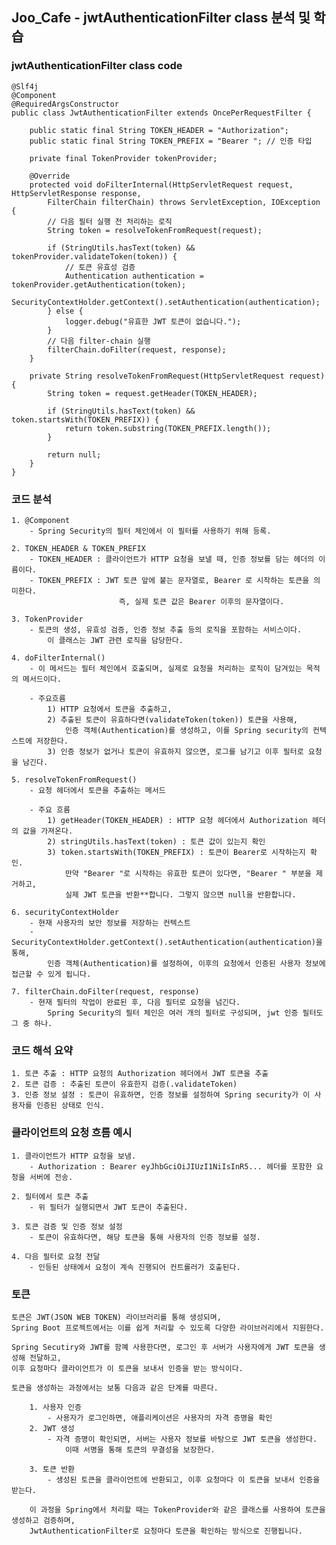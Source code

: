 ##  Joo_Cafe - jwtAuthenticationFilter class 분석 및 학습

### jwtAuthenticationFilter class code
    
    @Slf4j
    @Component
    @RequiredArgsConstructor
    public class JwtAuthenticationFilter extends OncePerRequestFilter {
    
        public static final String TOKEN_HEADER = "Authorization";
        public static final String TOKEN_PREFIX = "Bearer "; // 인증 타입
    
        private final TokenProvider tokenProvider;
    
        @Override
        protected void doFilterInternal(HttpServletRequest request, HttpServletResponse response,
            FilterChain filterChain) throws ServletException, IOException {
            // 다음 필터 실행 전 처리하는 로직
            String token = resolveTokenFromRequest(request);
    
            if (StringUtils.hasText(token) && tokenProvider.validateToken(token)) {
                // 토큰 유효성 검증
                Authentication authentication = tokenProvider.getAuthentication(token);
                SecurityContextHolder.getContext().setAuthentication(authentication);
            } else {
                logger.debug("유효한 JWT 토큰이 없습니다.");
            }
            // 다음 filter-chain 실행
            filterChain.doFilter(request, response);
        }
    
        private String resolveTokenFromRequest(HttpServletRequest request) {
            String token = request.getHeader(TOKEN_HEADER);
    
            if (StringUtils.hasText(token) && token.startsWith(TOKEN_PREFIX)) {
                return token.substring(TOKEN_PREFIX.length());
            }
    
            return null;
        }
    }

### 코드 분석

    1. @Component
        - Spring Security의 필터 체인에서 이 필터를 사용하기 위해 등록.

    2. TOKEN_HEADER & TOKEN_PREFIX
        - TOKEN_HEADER : 클라이언트가 HTTP 요청을 보낼 때, 인증 정보를 담는 헤더의 이름이다.
        - TOKEN_PREFIX : JWT 토큰 앞에 붙는 문자열로, Bearer 로 시작하는 토큰을 의미한다.
                            즉, 실제 토큰 값은 Bearer 이후의 문자열이다.

    3. TokenProvider
        - 토큰의 생성, 유효성 검증, 인증 정보 추출 등의 로직을 포함하는 서비스이다.
            이 클래스는 JWT 관련 로직을 담당한다.

    4. doFilterInternal() 
        - 이 메서드는 필터 체인에서 호출되며, 실제로 요청을 처리하는 로직이 담겨있는 목적의 메서드이다.
        
        - 주요흐름
            1) HTTP 요청에서 토큰을 추출하고,
            2) 추출된 토큰이 유효하다면(validateToken(token)) 토큰을 사용해, 
                인증 객체(Authentication)를 생성하고, 이를 Spring security의 컨텍스트에 저장한다.
            3) 인증 정보가 없거나 토큰이 유효하지 않으면, 로그를 남기고 이후 필터로 요청을 남긴다.

    5. resolveTokenFromRequest()
        - 요청 헤더에서 토큰을 추출하는 메서드
            
        - 주요 흐름
            1) getHeader(TOKEN_HEADER) : HTTP 요청 헤더에서 Authorization 헤더의 값을 가져온다.
            2) stringUtils.hasText(token) : 토큰 값이 있는지 확인
            3) token.startsWith(TOKEN_PREFIX) : 토큰이 Bearer로 시작하는지 확인.
                만약 "Bearer "로 시작하는 유효한 토큰이 있다면, "Bearer " 부분을 제거하고,
                실제 JWT 토큰을 반환**합니다. 그렇지 않으면 null을 반환합니다.

    6. securityContextHolder
        - 현재 사용자의 보안 정보를 저장하는 컨텍스트
        - SecurityContextHolder.getContext().setAuthentication(authentication)을 통해,
            인증 객체(Authentication)를 설정하여, 이후의 요청에서 인증된 사용자 정보에 접근할 수 있게 됩니다.

    7. filterChain.doFilter(request, response)
        - 현재 필터의 작업이 완료된 후, 다음 필터로 요청을 넘긴다. 
            Spring Security의 필터 체인은 여러 개의 필터로 구성되며, jwt 인증 필터도 그 중 하나.

### 코드 해석 요약

    1. 토큰 추출 : HTTP 요청의 Authorization 헤더에서 JWT 토큰을 추출   
    2. 토큰 검증 : 추출된 토큰이 유효한지 검증(.validateToken)
    3. 인증 정보 설정 : 토큰이 유효하면, 인증 정보를 설정하여 Spring security가 이 사용자를 인증된 상태로 인식.

### 클라이언트의 요청 흐름 예시
    
    1. 클라이언트가 HTTP 요청을 보냄.
        - Authorization : Bearer eyJhbGciOiJIUzI1NiIsInR5... 헤더를 포함한 요청을 서버에 전송.

    2. 필터에서 토큰 추출
        - 위 필터가 실행되면서 JWT 토큰이 추출된다.

    3. 토큰 검증 및 인증 정보 설정
        - 토큰이 유효하다면, 해당 토큰을 통해 사용자의 인증 정보를 설정.

    4. 다음 필터로 요청 전달
        - 인등된 상태에서 요청이 계속 진행되어 컨트롤러가 호출된다.

### 토큰 
    
    토큰은 JWT(JSON WEB TOKEN) 라이브러리를 통해 생성되며, 
    Spring Boot 프로젝트에서는 이를 쉽게 처리할 수 있도록 다양한 라이브러리에서 지원한다.

    Spring Secutiry와 JWT를 함꼐 사용한다면, 로그인 후 서버가 사용자에게 JWT 토큰을 생성해 전달하고,
    이후 요청마다 클라이언트가 이 토큰을 보내서 인증을 받는 방식이다.

    토큰을 생성하는 과정에서는 보통 다음과 같은 단계를 따른다.

        1. 사용자 인증 
            - 사용자가 로그인하면, 애플리케이션은 사용자의 자격 증명을 확인
        2. JWT 생성
            - 자격 증명이 확인되면, 서버는 사용자 정보를 바탕으로 JWT 토큰을 생성한다.
                이때 서명을 통해 토큰의 무결성을 보장한다.
        
        3. 토큰 반환
            - 생성된 토큰을 클라이언트에 반환되고, 이후 요청마다 이 토큰을 보내서 인증을 받는다.

        이 과정을 Spring에서 처리할 때는 TokenProvider와 같은 클래스를 사용하여 토큰을 생성하고 검증하며, 
        JwtAuthenticationFilter로 요청마다 토큰을 확인하는 방식으로 진행됩니다.